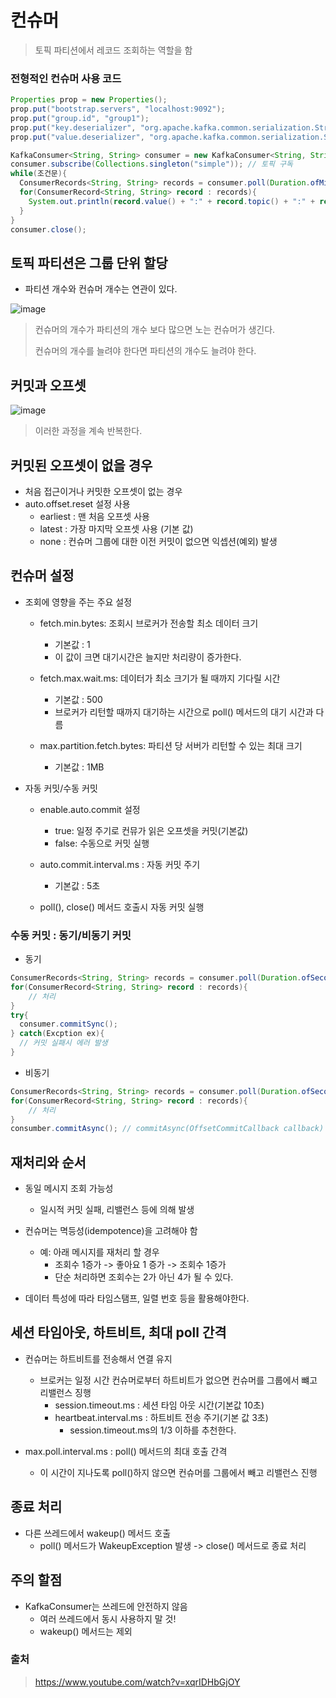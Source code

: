 # 컨슈머
> 토픽 파티션에서 레코드 조회하는 역할을 함


### 전형적인 컨슈머 사용 코드
```java
Properties prop = new Properties();
prop.put("bootstrap.servers", "localhost:9092");
prop.put("group.id", "group1");
prop.put("key.deserializer", "org.apache.kafka.common.serialization.StringDeserializer");
prop.put("value.deserializer", "org.apache.kafka.common.serialization.StringDeserializer");

KafkaConsumer<String, String> consumer = new KafkaConsumer<String, String>(prop);
consumer.subscribe(Collections.singleton("simple")); // 토픽 구독
while(조건문){
  ConsumerRecords<String, String> records = consumer.poll(Duration.ofMillis(100));
  for(ConsumerRecord<String, String> record : records){
    System.out.println(record.value() + ":" + record.topic() + ":" + record.partition() + ":" + record.offset());
  }
}
consumer.close();
```

## 토픽 파티션은 그룹 단위 할당
- 파티션 개수와 컨슈머 개수는 연관이 있다.

![image](https://github.com/user-attachments/assets/c47e7bd8-db5f-48b8-8ed3-a7d9d5fa1452)
> 컨슈머의 개수가 파티션의 개수 보다 많으면 노는 컨슈머가 생긴다.
>
> 컨슈머의 개수를 늘려야 한다면 파티션의 개수도 늘려야 한다.

## 커밋과 오프셋
![image](https://github.com/user-attachments/assets/0a371b1a-c5e7-4d23-bfca-992bc485e0a0)

> 이러한 과정을 계속 반복한다.

## 커밋된 오프셋이 없을 경우
- 처음 접근이거나 커밋한 오프셋이 없는 경우
- auto.offset.reset 설정 사용
   - earliest : 맨 처음 오프셋 사용
   - latest : 가장 마지막 오프셋 사용 (기본 값)
   - none : 컨슈머 그룹에 대한 이전 커밋이 없으면 익셉션(예외) 발생

## 컨슈머 설정
- 조회에 영향을 주는 주요 설정
  - fetch.min.bytes: 조회시 브로커가 전송할 최소 데이터 크기
    - 기본값 : 1
    - 이 값이 크면 대기시간은 늘지만 처리량이 증가한다.

  - fetch.max.wait.ms: 데이터가 최소 크기가 될 때까지 기다릴 시간
    - 기본값 : 500
    - 브로커가 리턴할 때까지 대기하는 시간으로 poll() 메서드의 대기 시간과 다름

  - max.partition.fetch.bytes: 파티션 당 서버가 리턴할 수 있는 최대 크기
    - 기본값 : 1MB

- 자동 커밋/수동 커밋
  - enable.auto.commit 설정
    - true: 일정 주기로 컨뮤가 읽은 오프셋을 커밋(기본값)
    - false: 수동으로 커밋 실행

  - auto.commit.interval.ms : 자동 커밋 주기
    - 기본값 : 5초

  - poll(), close() 메서드 호출시 자동 커밋 실행


### 수동 커밋 : 동기/비동기 커밋

- 동기

```java
ConsumerRecords<String, String> records = consumer.poll(Duration.ofSeconds(1));
for(ConsumerRecord<String, String> record : records){
    // 처리
}
try{
  consumer.commitSync();
} catch(Excption ex){
  // 커밋 실패시 에러 발생
}
```

- 비동기

```java
ConsumerRecords<String, String> records = consumer.poll(Duration.ofSeconds(1));
for(ConsumerRecord<String, String> record : records){
    // 처리
}
consumber.commitAsync(); // commitAsync(OffsetCommitCallback callback)
```

## 재처리와 순서
- 동일 메시지 조회 가능성
  - 일시적 커밋 실패, 리밸런스 등에 의해 발생

- 컨슈머는 멱등성(idempotence)을 고려해야 함
  - 예: 아래 메시지를 재처리 할 경우
    - 조회수 1증가 -> 좋아요 1 증가 -> 조회수 1증가
    - 단순 처리하면 조회수는 2가 아닌 4가 될 수 있다.

- 데이터 특성에 따라 타임스탬프, 일렬 번호 등을 활용해야한다.

## 세션 타임아웃, 하트비트, 최대 poll 간격

- 컨슈머는 하트비트를 전송해서 연결 유지
  - 브로커는 일정 시간 컨슈머로부터 하트비트가 없으면 컨슈머를 그룹에서 뺴고 리밸런스 징행
    - session.timeout.ms : 세션 타임 아웃 시간(기본값 10초)
    - heartbeat.interval.ms : 하트비트 전송 주기(기본 값 3초)
      - session.timeout.ms의 1/3 이하를 추천한다.

- max.poll.interval.ms : poll() 메서드의 최대 호출 간격
  - 이 시간이 지나도록 poll()하지 않으면 컨슈머를 그룹에서 빼고 리밸런스 진행

## 종료 처리
- 다른 쓰레드에서 wakeup() 메서드 호출
  - poll() 메서드가 WakeupException 발생 -> close() 메서드로 종료 처리

## 주의 할점
- KafkaConsumer는 쓰레드에 안전하지 않음
  - 여러 쓰레드에서 동시 사용하지 말 것!
  - wakeup() 메서드는 제외


### 출처
> https://www.youtube.com/watch?v=xqrIDHbGjOY
